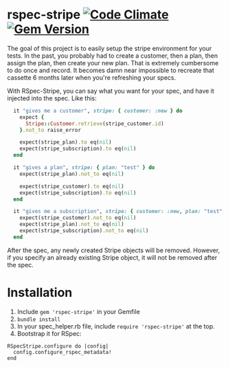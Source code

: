 rspec-stripe [![Code Climate](https://codeclimate.com/github/sb8244/rspec-stripe/badges/gpa.svg)](https://codeclimate.com/github/sb8244/rspec-stripe) [![Gem Version](https://badge.fury.io/rb/rspec-stripe.svg)](http://badge.fury.io/rb/rspec-stripe)
============

The goal of this project is to easily setup the stripe environment for your tests. In the past, you probably had to create a customer, then a plan, then assign the plan, then create your new plan. That is extremely cumbersome to do once and record. It becomes damn near impossible to recreate that cassette 6 months later when you're refreshing your specs.

With RSpec-Stripe, you can say what you want for your spec, and have it injected into the spec. Like this:

```ruby
  it "gives me a customer", stripe: { customer: :new } do
    expect {
      Stripe::Customer.retrieve(stripe_customer.id)
    }.not_to raise_error

    expect(stripe_plan).to eq(nil)
    expect(stripe_subscription).to eq(nil)
  end

  it "gives a plan", stripe: { plan: "test" } do
    expect(stripe_plan).not_to eq(nil)

    expect(stripe_customer).to eq(nil)
    expect(stripe_subscription).to eq(nil)
  end

  it "gives me a subscription", stripe: { customer: :new, plan: "test", subscription: "test" } do
    expect(stripe_customer).not_to eq(nil)
    expect(stripe_plan).not_to eq(nil)
    expect(stripe_subscription).not_to eq(nil)
  end
```

After the spec, any newly created Stripe objects will be removed. However, if you specify an already existing Stripe object, it will not be removed after the spec.

Installation
============

1. Include `gem 'rspec-stripe'` in your Gemfile
2. `bundle install`
3. In your spec_helper.rb file, include `require 'rspec-stripe'` at the top. 
4. Bootstrap it for RSpec:

```
RSpecStripe.configure do |config|
  config.configure_rspec_metadata!
end
```
